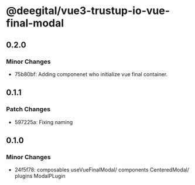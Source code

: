 # @deegital/vue3-trustup-io-vue-final-modal

## 0.2.0

### Minor Changes

- 75b80bf: Adding componenet who initialize vue final container.

## 0.1.1

### Patch Changes

- 597225a: Fixing naming

## 0.1.0

### Minor Changes

- 24f5f78: composables useVueFinalModal/ components CenteredModal/ plugins ModalPLugin
